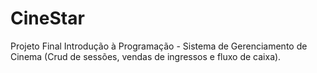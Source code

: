 # CineStar
 Projeto Final Introdução à Programação - Sistema de Gerenciamento de Cinema (Crud de sessões, vendas de ingressos e fluxo de caixa).
